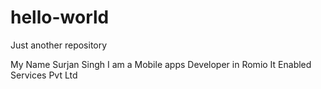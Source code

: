 # hello-world
Just another repository

My Name Surjan Singh I am a Mobile apps Developer in Romio It Enabled Services Pvt Ltd
